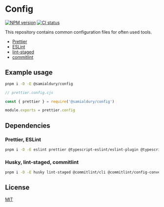 # Config

[![NPM version](https://img.shields.io/npm/v/@samialdury/config)](https://www.npmjs.com/package/@samialdury/config)
[![CI status](https://github.com/samialdury/config/actions/workflows/ci.yaml/badge.svg)](https://github.com/samialdury/config/actions/workflows/ci.yaml)

This repository contains common configuration files for often used tools.

- [Prettier](src/prettier/config.ts)
- [ESLint](src/eslint/config.ts)
- [lint-staged](src/lint-staged/config.ts)
- [commitlint](src/commitlint/config.ts)

## Example usage

```sh
pnpm i -D -E @samialdury/config
```

```js
// prettier.config.cjs

const { prettier } = require('@samialdury/config')

module.exports = prettier.config
```

## Dependencies

### Prettier, ESLint

```sh
pnpm i -D -E eslint prettier @typescript-eslint/eslint-plugin @typescript-eslint/parser eslint-config-prettier eslint-import-resolver-typescript eslint-plugin-import eslint-plugin-unicorn
```

### Husky, lint-staged, commitlint

```sh
pnpm i -D -E husky lint-staged @commitlint/cli @commitlint/config-conventional
```

## License

[MIT](LICENSE)
